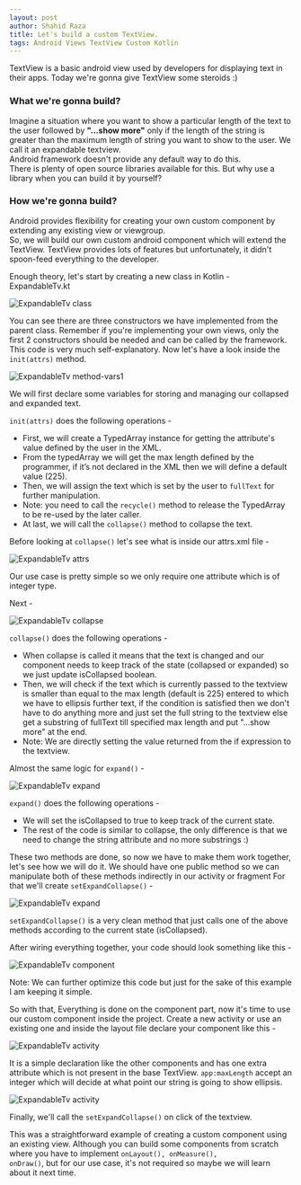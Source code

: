 ```yaml
---
layout: post
author: Shahid Raza
title: Let's build a custom TextView.
tags: Android Views TextView Custom Kotlin
---
```

TextView is a basic android view used by developers for displaying text in their apps. Today we're gonna give TextView some steroids :)

<!--more-->

### What we're gonna build?
Imagine a situation where you want to show a particular length of the text to the user followed by <b>"...show more"</b> only if the length of the string is 
greater than the maximum length of string you want to show to the user. We call it an expandable textview.<br>
Android framework doesn't provide any default way to do this.<br>
There is plenty of open source libraries available for this. But why use a library when you can build it by yourself?<br>

### How we're gonna build?
Android provides flexibility for creating your own custom component by extending any existing view or viewgroup.<br>
So, we will build our own custom android component which will extend the TextView.
TextView provides lots of features but unfortunately, it didn't spoon-feed everything to the developer.

Enough theory, let's start by creating a new class in Kotlin - ExpandableTv.kt

![ExpandableTv class](https://raw.githubusercontent.com/mrpascal1/mrpascal1.github.io/master/imgs/082022/class1.png)

You can see there are three constructors we have implemented from the parent class. Remember if you're implementing your own views, only the first 2 constructors should be needed and can be called by the framework. This code is very much self-explanatory. Now let's have a look inside the <code>init(attrs)</code> method.

![ExpandableTv method-vars1](https://raw.githubusercontent.com/mrpascal1/mrpascal1.github.io/master/imgs/082022/method-vars1.png)

We will first declare some variables for storing and managing our collapsed and expanded text.

<code>init(attrs)</code> does the following operations -
*   First, we will create a TypedArray instance for getting the attribute's value defined by the user in the XML.
*   From the typedArray we will get the max length defined by the programmer, if it’s not declared in the XML then we will define a default value (225).
*   Then, we will assign the text which is set by the user to <code>fullText</code> for further manipulation.
*   Note: you need to call the <code>recycle()</code> method to release the TypedArray to be re-used by the later caller.
*   At last, we will call the <code>collapse()</code> method to collapse the text.

Before looking at <code>collapse()</code> let's see what is inside our attrs.xml file -

![ExpandableTv attrs](https://raw.githubusercontent.com/mrpascal1/mrpascal1.github.io/master/imgs/082022/xml-attrs.png)

Our use case is pretty simple so we only require one attribute which is of integer type.

Next -

![ExpandableTv collapse](https://raw.githubusercontent.com/mrpascal1/mrpascal1.github.io/master/imgs/082022/method2.png)

<code>collapse()</code> does the following operations -
*   When collapse is called it means that the text is changed and our component needs to keep track of the state (collapsed or expanded) so we just update isCollapsed boolean.
*   Then, we will check if the text which is currently passed to the textview is smaller than equal to the max length (default is 225) entered to which we have to ellipsis further text, if the condition is satisfied then we don't have to do anything more and just set the full string to the textview else get a substring of fullText till specified max length and put "...show more" at the end.
*   Note: We are directly setting the value returned from the if expression to the textview.

Almost the same logic for <code>expand()</code> -

![ExpandableTv expand](https://raw.githubusercontent.com/mrpascal1/mrpascal1.github.io/master/imgs/082022/method3.png)

<code>expand()</code> does the following operations -
*   We will set the isCollapsed to true to keep track of the current state.
*   The rest of the code is similar to collapse, the only difference is that we need to change the string attribute and no more substrings :)

These two methods are done, so now we have to make them work together, let's see how we will do it.
We should have one public method so we can manipulate both of these methods indirectly in our activity or fragment
For that we'll create <code>setExpandCollapse()</code> -

![ExpandableTv expand](https://raw.githubusercontent.com/mrpascal1/mrpascal1.github.io/master/imgs/082022/method4.png)

<code>setExpandCollapse()</code> is a very clean method that just calls one of the above methods according to the current state (isCollapsed).

After wiring everything together, your code should look something like this -

![ExpandableTv component](https://raw.githubusercontent.com/mrpascal1/mrpascal1.github.io/master/imgs/082022/complete-view1.png)

Note: We can further optimize this code but just for the sake of this example I am keeping it simple. 

So with that, Everything is done on the component part, now it's time to use our custom component inside the project.
Create a new activity or use an existing one and inside the layout file declare your component like this -

![ExpandableTv activity](https://raw.githubusercontent.com/mrpascal1/mrpascal1.github.io/master/imgs/082022/xml1.png)

It is a simple declaration like the other components and has one extra attribute which is not present in the base TextView. <code>app:maxLength</code> accept an integer which will decide at what point our string is going to show ellipsis.

![ExpandableTv activity](https://raw.githubusercontent.com/mrpascal1/mrpascal1.github.io/master/imgs/082022/method-call.png)

Finally, we'll call the <code>setExpandCollapse()</code> on click of the textview.

This was a straightforward example of creating a custom component using an existing view. Although you can build some components from scratch where you have to implement <code>onLayout(), onMeasure(), onDraw()</code>, but for our use case, it's not required so maybe we will learn about it next time.  